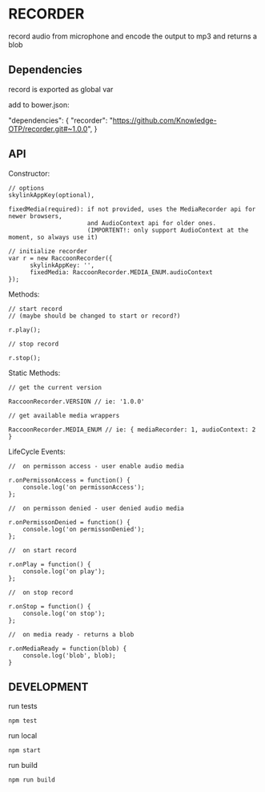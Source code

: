 # RECORDER
 
 record audio from microphone and encode the output to mp3 and returns a blob  
 
## Dependencies
  
  record is exported as global var
  
  add to bower.json:
  
   "dependencies": {
       "recorder": "https://github.com/Knowledge-OTP/recorder.git#~1.0.0",
   }

## API
   
   Constructor: 
   
    // options   
    skylinkAppKey(optional),
       
    fixedMedia(required): if not provided, uses the MediaRecorder api for newer browsers, 
                          and AudioContext api for older ones. 
                          (IMPORTENT!: only support AudioContext at the moment, so always use it)
      
    // initialize recorder 
    var r = new RaccoonRecorder({
          skylinkAppKey: '',
          fixedMedia: RaccoonRecorder.MEDIA_ENUM.audioContext
    });
      
         
   Methods:
   
    // start record
    // (maybe should be changed to start or record?)
    
    r.play();
    
    // stop record
    
    r.stop();
    
  Static Methods:
  
    // get the current version
     
    RaccoonRecorder.VERSION // ie: '1.0.0'
     
    // get available media wrappers 
     
    RaccoonRecorder.MEDIA_ENUM // ie: { mediaRecorder: 1, audioContext: 2 }
     
  LifeCycle Events:
  
    //  on permisson access - user enable audio media
    
    r.onPermissonAccess = function() {
        console.log('on permissonAccess');  
    };
    
    //  on permisson denied - user denied audio media

    r.onPermissonDenied = function() {
        console.log('on permissonDenied');  
    };
    
    //  on start record 

    r.onPlay = function() {
        console.log('on play');  
    };

    //  on stop record

    r.onStop = function() {
        console.log('on stop');  
    };
    
    //  on media ready - returns a blob

    r.onMediaReady = function(blob) {
        console.log('blob', blob);
    }  
  
 
## DEVELOPMENT

   run tests
  
    npm test
    
   run local 
  
    npm start 
    
   run build 
  
    npm run build
    



  

